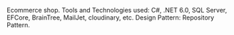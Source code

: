 Ecommerce shop. Tools and Technologies used: C#, .NET 6.0, SQL Server, EFCore, BrainTree, MailJet, cloudinary, etc. Design Pattern: Repository Pattern.
